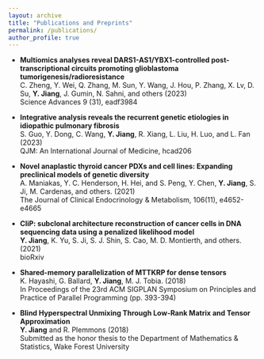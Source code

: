 ```yaml
---
layout: archive
title: "Publications and Preprints"
permalink: /publications/
author_profile: true
---
```


-   **Multiomics analyses reveal DARS1-AS1/YBX1-controlled post-transcriptional circuits promoting glioblastoma tumorigenesis/radioresistance**\
    C. Zheng, Y. Wei, Q. Zhang, M. Sun, Y. Wang, J. Hou, P. Zhang, X. Lv, D. Su, **Y. Jiang**, J. Gumin, N. Sahni, and others (2023)\
    Science Advances 9 (31), eadf3984

-   **Integrative analysis reveals the recurrent genetic etiologies in idiopathic pulmonary fibrosis**\
    S. Guo, Y. Dong, C. Wang, **Y. Jiang**, R. Xiang, L. Liu, H. Luo, and L. Fan (2023)\
    QJM: An International Journal of Medicine, hcad206

-   **Novel anaplastic thyroid cancer PDXs and cell lines: Expanding preclinical models of genetic diversity**\
    A. Maniakas, Y. C. Henderson, H. Hei, and S. Peng, Y. Chen, **Y. Jiang**, S. Ji, M. Cardenas, and others. (2021)\
    The Journal of Clinical Endocrinology & Metabolism, 106(11), e4652-e4665

-   **CliP: subclonal architecture reconstruction of cancer cells in DNA sequencing data using a penalized likelihood model**\
    **Y. Jiang**, K. Yu, S. Ji, S. J. Shin, S. Cao, M. D. Montierth, and others. (2021)\
    bioRxiv

-   **Shared-memory parallelization of MTTKRP for dense tensors**\
    K. Hayashi, G. Ballard, **Y. Jiang**, M. J. Tobia. (2018)\
    In Proceedings of the 23rd ACM SIGPLAN Symposium on Principles and Practice of Parallel Programming (pp. 393-394)

-   **Blind Hyperspectral Unmixing Through Low-Rank Matrix and Tensor Approximation**\
    **Y. Jiang** and R. Plemmons (2018)\
    Submitted as the honor thesis to the Department of Mathematics & Statistics, Wake Forest University
